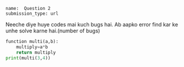 ```ngMeta
name:  Question 2 
submission_type: url
```

Neeche diye huye codes mai kuch bugs hai. Ab aapko error find kar ke unhe solve karne hai.(number of bugs)


```python
function multi(a,b):
    multiply=a*b
    return multiply
print(multi(3,4))
 ```



